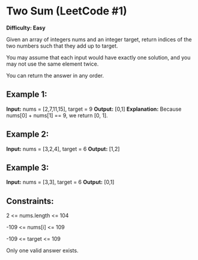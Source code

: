 # Two Sum (LeetCode #1)
**Difficulty: Easy**

Given an array of integers nums and an integer target, return indices of the two numbers such that they add up to target.

You may assume that each input would have exactly one solution, and you may not use the same element twice.

You can return the answer in any order.

 

## Example 1:

**Input:** nums = [2,7,11,15], target = 9
**Output:** [0,1]
**Explanation:** Because nums[0] + nums[1] == 9, we return [0, 1].


## Example 2:

**Input:** nums = [3,2,4], target = 6
**Output:** [1,2]

## Example 3:

**Input:** nums = [3,3], target = 6
**Output:** [0,1]
 

## Constraints:

2 <= nums.length <= 104

-109 <= nums[i] <= 109

-109 <= target <= 109

Only one valid answer exists.
